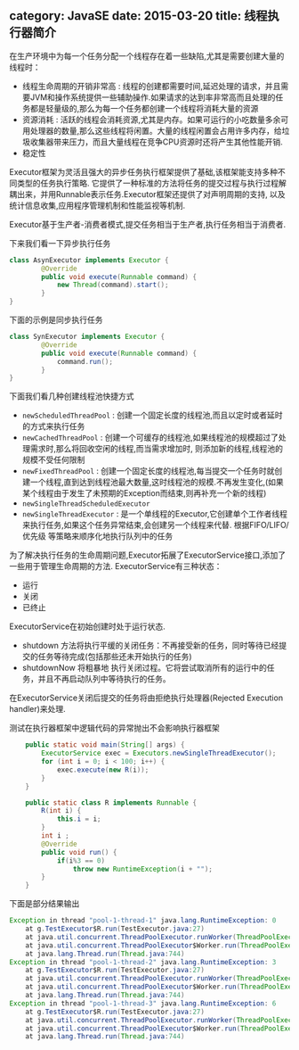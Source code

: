 category: JavaSE
date: 2015-03-20
title: 线程执行器简介
---
在生产环境中为每一个任务分配一个线程存在着一些缺陷,尤其是需要创建大量的线程时：

* 线程生命周期的开销非常高 : 线程的创建都需要时间,延迟处理的请求，并且需要JVM和操作系统提供一些辅助操作.如果请求的达到率非常高而且处理的任务都是轻量级的,那么为每一个任务都创建一个线程将消耗大量的资源
* 资源消耗 : 活跃的线程会消耗资源,尤其是内存。如果可运行的小吃数量多余可用处理器的数量,那么这些线程将闲置。大量的线程闲置会占用许多内存，给垃圾收集器带来压力，而且大量线程在竞争CPU资源时还将产生其他性能开销.
* 稳定性

Executor框架为灵活且强大的异步任务执行框架提供了基础,该框架能支持多种不同类型的任务执行策略. 它提供了一种标准的方法将任务的提交过程与执行过程解耦出来，并用Runnable表示任务.Executor框架还提供了对声明周期的支持,
以及统计信息收集,应用程序管理机制和性能监视等机制.

Executor基于生产者-消费者模式,提交任务相当于生产者,执行任务相当于消费者.

下来我们看一下异步执行任务
```java
class AsynExecutor implements Executor {
		@Override
		public void execute(Runnable command) {
			new Thread(command).start();
		}
}
```

下面的示例是同步执行任务
```java
class SynExecutor implements Executor {
		@Override
		public void execute(Runnable command) {
			command.run();
		}
}
```

下面我们看几种创建线程池快捷方式
* `newScheduledThreadPool` : 创建一个固定长度的线程池,而且以定时或者延时的方式来执行任务
* `newCachedThreadPool` : 创建一个可缓存的线程池,如果线程池的规模超过了处理需求时,那么将回收空闲的线程,而当需求增加时,
则添加新的线程,线程池的规模不受任何限制
* `newFixedThreadPool` : 创建一个固定长度的线程池,每当提交一个任务时就创建一个线程,直到达到线程池最大数量,这时线程池的规模.不再发生变化,(如果某个线程由于发生了未预期的Exception而结束,则再补充一个新的线程)
* `newSingleThreadScheduledExecutor`
* `newSingleThreadExecutor` : 是一个单线程的Executor,它创建单个工作者线程来执行任务,如果这个任务异常结束,会创建另一个线程来代替. 根据FIFO/LIFO/优先级 等策略来顺序化地执行队列中的任务


为了解决执行任务的生命周期问题,Executor拓展了ExecutorService接口,添加了一些用于管理生命周期的方法.
ExecutorService有三种状态：
* 运行
* 关闭
* 已终止

ExecutorService在初始创建时处于运行状态.
* shutdown 方法将执行平缓的关闭任务：不再接受新的任务，同时等待已经提交的任务等待完成(包括那些还未开始执行的任务)
* shutdownNow 将粗暴地 执行关闭过程。它将尝试取消所有的运行中的任务，并且不再启动队列中等待执行的任务。

在ExecutorService关闭后提交的任务将由拒绝执行处理器(Rejected Execution handler)来处理.


测试在执行器框架中逻辑代码的异常抛出不会影响执行器框架
```java
	public static void main(String[] args) {
		ExecutorService exec = Executors.newSingleThreadExecutor();
		for (int i = 0; i < 100; i++) {
			exec.execute(new R(i));
		}
	}

	public static class R implements Runnable {
		R(int i) {
			this.i = i;
		}
		int i ;
		@Override
		public void run() {
			if(i%3 == 0)
				throw new RuntimeException(i + "");
		}
	}
```
下面是部分结果输出
```java
Exception in thread "pool-1-thread-1" java.lang.RuntimeException: 0
	at g.TestExecutor$R.run(TestExecutor.java:27)
	at java.util.concurrent.ThreadPoolExecutor.runWorker(ThreadPoolExecutor.java:1145)
	at java.util.concurrent.ThreadPoolExecutor$Worker.run(ThreadPoolExecutor.java:615)
	at java.lang.Thread.run(Thread.java:744)
Exception in thread "pool-1-thread-2" java.lang.RuntimeException: 3
	at g.TestExecutor$R.run(TestExecutor.java:27)
	at java.util.concurrent.ThreadPoolExecutor.runWorker(ThreadPoolExecutor.java:1145)
	at java.util.concurrent.ThreadPoolExecutor$Worker.run(ThreadPoolExecutor.java:615)
	at java.lang.Thread.run(Thread.java:744)
Exception in thread "pool-1-thread-3" java.lang.RuntimeException: 6
	at g.TestExecutor$R.run(TestExecutor.java:27)
	at java.util.concurrent.ThreadPoolExecutor.runWorker(ThreadPoolExecutor.java:1145)
	at java.util.concurrent.ThreadPoolExecutor$Worker.run(ThreadPoolExecutor.java:615)
	at java.lang.Thread.run(Thread.java:744)
```
